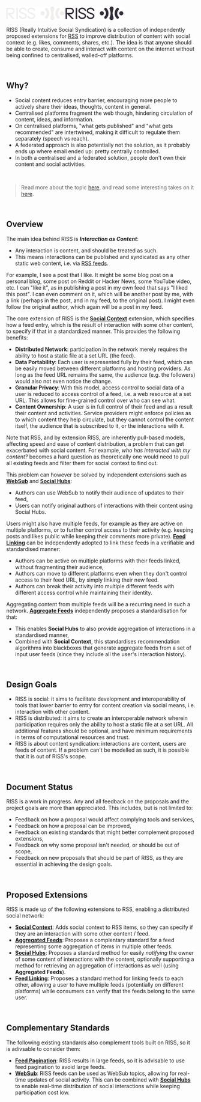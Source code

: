 <br>

<img src="logo-dark.svg#gh-dark-mode-only" height="36px"/>
<img src="logo-light.svg#gh-light-mode-only" height="36px"/>

<br>

RISS (Really Intuitive Social Syndication) is a collection of independently proposed extensions for [RSS][rss] to improve distribution of content with social context (e.g. likes, comments, shares, etc.). The idea is that anyone should be able to create, consume and interact with content on the internet without being confined to centralised, walled-off platforms.

<br>

## Why?

- Social content reduces entry barrier, encouraging more people to actively share their ideas, thoughts, content in general.
- Centralised platforms fragment the web though, hindering circulation of content, ideas, and information.
- On centralised platforms, "what gets published" and "what gets recommended" are intertwined, making it difficult to regulate them separately (speech vs reach).
- A federated approach is also potentially not the solution, as it probably ends up where email ended up: pretty centrally controlled.
- In both a centralised and a federated solution, people don't own their content and social activities.

<br>

> Read more about the topic [here][og-gist], and read some interesting takes on it [here][hn-post].

<br>

## Overview

The main idea behind RISS is ***Interaction as Content***:

- Any interaction is content, and should be treated as such.
- This means interactions can be published and syndicated as any other static web content, i.e. via [RSS feeds][rss].

For example, I see a post that I like. It might be some blog post on a personal blog, some post on Reddit or Hacker News, some YouTube video, etc. I can "like it", as in publishing a post in my own feed that says "I liked this post". I can even comment on it, which will be another post by me, with a link (perhaps in the post, and in my feed, to the original post). I might even follow the original author, which again will be a post in my feed.

The core extension of RISS is the **[Social Context][social-context]** extension, which specifies how a feed entry, which is the result of interaction with some other content, to specify if that in a standardized manner. This provides the following benefits:
- **Distributed Network**: participation in the network merely requires the ability to host a static file at a set URL (the feed).
- **Data Portability**: Each user is represented fully by their feed, which can be easily moved between different platforms and hosting providers. As long as the feed URL remains the same, the audience (e.g. the followers) would also not even notice the change.
- **Granular Privacy**: With this model, access control to social data of a user is reduced to access control of a feed, i.e. a web resource at a set URL. This allows for fine-grained control over who can see what.
- **Content Ownership**: A user is in full control of their feed and as a result their content and activities. Service providers might enforce policies as to which content they help circulate, but they cannot control the content itself, the audience that is subscribed to it, or the interactions with it.

Note that RSS, and by extension RISS, are inherently pull-based models, affecting speed and ease of content distribution, a problem that can get exacerbated with social content. For example, _who has interacted with my content?_ becomes a hard question as theoretically one would need to pull all existing feeds and filter them for social context to find out.

This problem can however be solved by independent extensions such as **[WebSub][web-sub]** and **[Social Hubs][social-hubs]**:

- Authors can use WebSub to notify their audience of updates to their feed,
- Users can notify original authors of interactions with their content using Social Hubs.

Users might also have multiple feeds, for example as they are active on multiple platforms, or to further control access to their activity (e.g. keeping posts and likes public while keeping their comments more private). **[Feed Linking][feed-linking]** can be independently adopted to link these feeds in a verifiable and standardised manner:

- Authors can be active on multiple platforms with their feeds linked, without fragmenting their audience,
- Authors can move to different platforms even when they don't control access to their feed URL, by simply linking their new feed.
- Authors can break their activity into multiple different feeds with different access control while maintaining their identity.

Aggregating content from multiple feeds will be a recurring need in such a network. **[Aggregate Feeds][aggregate-feeds]** independently proposes a standardisation for that:

- This enables **Social Hubs** to also provide aggregation of interactions in a standardised manner,
- Combined with **Social Context**, this standardises recommendation algorithms into blackboxes that generate aggregate feeds from a set of input user feeds (since they include all the user's interaction history).

<br>

## Design Goals

- RISS is social: it aims to facilitate development and interoperability of tools that lower barrier to entry for content creation via social means, i.e. interaction with other content.
- RISS is distributed: it aims to create an interoperable network wherein participation requires only the ability to host a static file at a set URL. All additional features should be optional, and have minimum requirements in terms of computational resources and trust.
- RISS is about content syndication: interactions are content, users are feeds of content. If a problem can't be modelled as such, it is possible that it is out of RISS's scope.

<br>

## Document Status

RISS is a work in progress. Any and all feedback on the proposals and the project goals are more than appreciated. This includes, but is not limited to:

- Feedback on how a proposal would affect complying tools and services,
- Feedback on how a proposal can be improved,
- Feedback on existing standards that might better complement proposed extensions,
- Feedback on why some proposal isn't needed, or should be out of scope,
- Feedback on new proposals that should be part of RISS, as they are essential in achieving the design goals.

<br>

## Proposed Extensions

RISS is made up of the following extensions to RSS, enabling a distributed social network:

- **[Social Context][social-context]**: Adds social context to RSS items, so they can specify if they are an interaction with some other content / feed.
- **[Aggregated Feeds][aggregate-feeds]**: Proposes a complentary standard for a feed representing some aggregation of items in multiple other feeds.
- **[Social Hubs][social-hubs]**: Proposes a standard method for easily _notifying_ the owner of some content of interactions with the content, optionally supporting a method for retrieving an aggregation of interactions as well (using **Aggregated Feeds**).
- **[Feed Linking][feed-linking]**: Proposes a standard method for linking feeds to each other, allowing a user to have multiple feeds (potentially on different platforms) while consumers can verify that the feeds belong to the same user.

<br>

## Complementary Standards

The following existing standards also complement tools built on RISS, so it is adivsable to consider them:

- **[Feed Pagination][rss-page]**: RISS results in large feeds, so it is advisable to use feed pagination to avoid large feeds.
- **[WebSub][web-sub]**: RISS feeds can be used as WebSub topics, allowing for real-time updates of social activity. This can be combined with **[Social Hubs][social-hubs]** to enable real-time distribution of social interactions while keeping participation cost low.

<br>

[rss]: https://www.rssboard.org/rss-specification
[rss-page]: https://datatracker.ietf.org/doc/html/rfc5005
[web-sub]: https://www.w3.org/TR/websub/
[fediverse]: https://en.wikipedia.org/wiki/Fediverse
[hn-post]: https://news.ycombinator.com/item?id=39548343
[og-gist]: https://gist.github.com/loreanvictor/bddd8824c744024d338e935bd7e96707

[social-context]: ./proposals/social-context.md
[aggregate-feeds]: ./proposals/aggregate-feeds.md
[social-hubs]: ./proposals/social-hubs.md
[feed-linking]: ./proposals/feed-linking.md